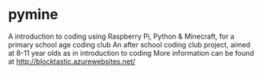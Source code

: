 # pymine
A introduction to coding using Raspberry Pi, Python &amp; Minecraft, for a primary school age coding club
An after school coding club project, aimed at 8-11 year olds as in introduction to coding
More information can be found at
http://blocktastic.azurewebsites.net/
